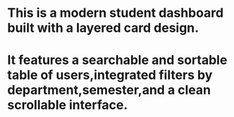 # This is a modern student dashboard built with a layered card design.
# It features a searchable and sortable table of users,integrated filters by department,semester,and a clean scrollable interface.